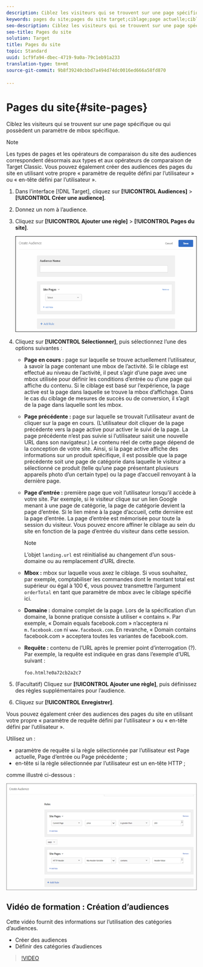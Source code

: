 ```yaml
---
description: Ciblez les visiteurs qui se trouvent sur une page spécifique ou qui possèdent un paramètre de mbox spécifique.
keywords: pages du site;pages du site target;ciblage;page actuelle;cibler la page actuelle;page précédente;cibler la page précédente;page d’entrée;cibler la page d’entrée;mbox;cibler la mbox
seo-description: Ciblez les visiteurs qui se trouvent sur une page spécifique ou qui possèdent un paramètre de mbox spécifique.
seo-title: Pages du site
solution: Target
title: Pages du site
topic: Standard
uuid: 1cf9fa94-dbec-4719-9a0a-79c1eb91a233
translation-type: tm+mt
source-git-commit: 9b8f39240cbbd7a494d74dc0016ed666a58fd870

---
```



# Pages du site{#site-pages}

Ciblez les visiteurs qui se trouvent sur une page spécifique ou qui possèdent un paramètre de mbox spécifique.

>[!NOTE]
>
>Les types de pages et les opérateurs de comparaison du site des audiences correspondent désormais aux types et aux opérateurs de comparaison de Target Classic. Vous pouvez également créer des audiences des pages du site en utilisant votre propre « paramètre de requête défini par l’utilisateur » ou « en-tête défini par l’utilisateur ».

1. Dans l’interface [!DNL Target], cliquez sur **[!UICONTROL Audiences]** &gt; **[!UICONTROL Créer une audience]**.
1. Donnez un nom à l’audience.
1. Cliquez sur **[!UICONTROL Ajouter une règle]** &gt; **[!UICONTROL Pages du site]**.

   ![](assets/target_site_pages.png)

1. Cliquez sur **[!UICONTROL Sélectionner]**, puis sélectionnez l’une des options suivantes :

   * **Page en cours :** page sur laquelle se trouve actuellement l’utilisateur, à savoir la page contenant une mbox de l’activité. Si le ciblage est effectué au niveau de l’activité, il peut s’agir d’une page avec une mbox utilisée pour définir les conditions d’entrée ou d’une page qui affiche du contenu. Si le ciblage est basé sur l’expérience, la page active est la page dans laquelle se trouve la mbox d’affichage. Dans le cas du ciblage de mesures de succès ou de conversion, il s’agit de la page dans laquelle sont les mbox.
   * **Page précédente :** page sur laquelle se trouvait l’utilisateur avant de cliquer sur la page en cours. (L’utilisateur doit cliquer de la page précédente vers la page active pour activer le suivi de la page. La page précédente n’est pas suivie si l’utilisateur saisit une nouvelle URL dans son navigateur.) Le contenu réel de cette page dépend de la conception de votre site. Ainsi, si la page active affiche des informations sur un produit spécifique, il est possible que la page précédente soit une page de catégorie dans laquelle le visiteur a sélectionné ce produit (telle qu’une page présentant plusieurs appareils photo d’un certain type) ou la page d’accueil renvoyant à la dernière page.
   * **Page d’entrée :** première page que voit l’utilisateur lorsqu’il accède à votre site. Par exemple, si le visiteur clique sur un lien Google menant à une page de catégorie, la page de catégorie devient la page d’entrée. Si le lien mène à la page d’accueil, cette dernière est la page d’entrée. La page d’entrée est mémorisée pour toute la session du visiteur. Vous pouvez encore affiner le ciblage au sein du site en fonction de la page d’entrée du visiteur dans cette session.

      >[!NOTE]
      >
      >L’objet `landing.url` est réinitialisé au changement d’un sous-domaine ou au remplacement d’URL directe.

   * **Mbox :** mbox sur laquelle vous axez le ciblage. Si vous souhaitez, par exemple, comptabiliser les commandes dont le montant total est supérieur ou égal à 100 €, vous pouvez transmettre l’argument `orderTotal` en tant que paramètre de mbox avec le ciblage spécifié ici.
   * **Domaine :** domaine complet de la page. Lors de la spécification d’un domaine, la bonne pratique consiste à utiliser « contains ». Par exemple, « Domain equals facebook.com » n’acceptera ni `m.facebook.com` ni `www.facebook.com`. En revanche, « Domain contains facebook.com » acceptera toutes les variantes de facebook.com.
   * **Requête :** contenu de l’URL après le premier point d’interrogation (?). Par exemple, la requête est indiquée en gras dans l’exemple d’URL suivant :

      `foo.html?e0a72cb2a2c7`

1. (Facultatif) Cliquez sur **[!UICONTROL Ajouter une règle]**, puis définissez des règles supplémentaires pour l’audience.
1. Cliquez sur **[!UICONTROL Enregistrer]**.

Vous pouvez également créer des audiences des pages du site en utilisant votre propre « paramètre de requête défini par l’utilisateur » ou « en-tête défini par l’utilisateur ».

Utilisez un :

* paramètre de requête si la règle sélectionnée par l’utilisateur est Page actuelle, Page d’entrée ou Page précédente ;
* en-tête si la règle sélectionnée par l’utilisateur est un en-tête HTTP ;

comme illustré ci-dessous :

![](assets/site_pages.png)

## Vidéo de formation : Création d’audiences

Cette vidéo fournit des informations sur l’utilisation des catégories d’audiences.

* Créer des audiences
* Définir des catégories d’audiences

>[!VIDEO](https://video.tv.adobe.com/v/17392)
